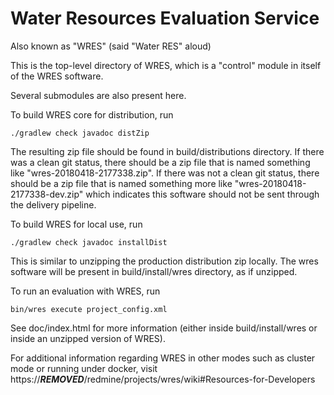 # Water Resources Evaluation Service

Also known as "WRES" (said "Water RES" aloud)

This is the top-level directory of WRES, which is a "control" module in itself
of the WRES software.

Several submodules are also present here.

To build WRES core for distribution, run

    ./gradlew check javadoc distZip

The resulting zip file should be found in build/distributions directory. If
there was a clean git status, there should be a zip file that is named something
like "wres-20180418-2177338.zip". If there was not a clean git status, there
should be a zip file that is named something more like
"wres-20180418-2177338-dev.zip" which indicates this software should not be
sent through the delivery pipeline.

To build WRES for local use, run

    ./gradlew check javadoc installDist

This is similar to unzipping the production distribution zip locally. The wres
software will be present in build/install/wres directory, as if unzipped.

To run an evaluation with WRES, run

    bin/wres execute project_config.xml

See doc/index.html for more information (either inside build/install/wres or
inside an unzipped version of WRES).

For additional information regarding WRES in other modes such as cluster mode or running under
docker, visit https://***REMOVED***/redmine/projects/wres/wiki#Resources-for-Developers
